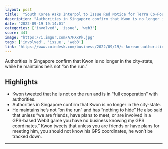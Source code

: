 ```yaml
---
layout: post
title:  "South Korea Asks Interpol to Issue Red Notice for Terra Co-Founder Do Kwon"
description: "Authorities in Singapore confirm that Kwon is no longer in the city-state, while he maintains he’s not “on the run.”"
date: "2022-09-19 19:14:01"
categories: ['involved', 'issue', 'web3']
score: 441
image: "https://i.imgur.com/A7PXxPk.jpg"
tags: ['involved', 'issue', 'web3']
link: "https://www.coindesk.com/business/2022/09/19/s-korean-authorities-ask-interpol-to-issue-red-notice-for-terra-co-founder-do-kwon-report/"
---
```


Authorities in Singapore confirm that Kwon is no longer in the city-state, while he maintains he’s not “on the run.”

## Highlights

- Kwon tweeted that he is not on the run and is in “full cooperation” with authorities.
- Authorities in Singapore confirm that Kwon is no longer in the city-state.
- He maintains he’s not “on the run” and has “nothing to hide” He also said that unless “we are friends, have plans to meet, or are involved in a GPS-based Web3 game you have no business knowing my GPS coordinates.” Kwon tweets that unless you are friends or have plans for meeting him, you should not know his GPS coordinates, he won’t be tracked down.

---
